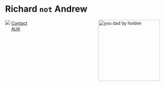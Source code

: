 # Richard ```not``` Andrew

<img align="right" width="200" alt="you dad by holden" src="https://ribena75.github.io/richard.andrew/assets/img/youdad2.png">

<img src="https://www.linkedin.com/favicon.ico"> [Contact](https://www.linkedin.com/in/richardandrew75/)  
<img src="https://audax.uk/favicon.ico" width="16px"> [AUK](https://audax.uk/results?memId=26444)
